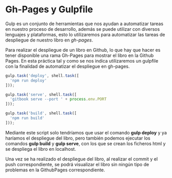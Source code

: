 # Gh-Pages y Gulpfile

Gulp es un conjunto de herramientas que nos ayudan a automatizar tareas en nuestro proceso de desarrollo, además se puede utilizar con diversos lenguajes y plataformas, esto lo utilizaremos para automatizar las tareas de despliegue de nuestro libro en _gh-pages_.


Para realizar el despliegue de un libro en Github, lo que hay que  hacer es tener disponible una rama Gh-Pages para mostrar el libro en la Github Pages. En esta práctica tal y como se nos indica utilizaremos un gulpfile con la finalidad de automatizar el despliegue en gh-pages.

```js
gulp.task('deploy', shell.task([
  'npm run deploy'
]));

gulp.task('serve', shell.task([
  'gitbook serve --port ' + process.env.PORT
]));

gulp.task('build', shell.task([
  'npm run build'
]));
```


Mediante este script solo tendríamos que usar el comando **gulp deploy** y ya haríamos el despliegue del libro, pero también podemos ejecutar los comandos **gulp build** y **gulp serve**, con los que se crean los ficheros html y se despliega el libro en localhost.

Una vez se ha realizado el despliegue del libro, al realizar el commit y el push correspondiente, se podrá visualizar el libro sin ningún tipo de problemas en la GithubPages correspondiente.

